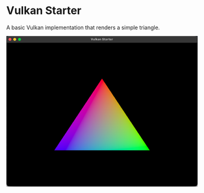 # Vulkan Starter
A basic Vulkan implementation that renders a simple triangle.

![Application Screenshot](.gitassets/Application.png)